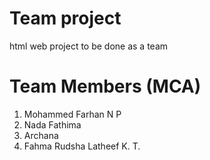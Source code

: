 # Team project
html web project to be done as a team

# Team Members (MCA)
1. Mohammed Farhan N P
2. Nada Fathima
3. Archana
4. Fahma Rudsha Latheef K. T.
